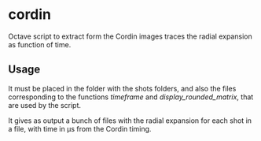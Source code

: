 # cordin
Octave script to extract form the Cordin images traces the radial expansion as function of time.


## Usage

It must be placed in the folder with the shots folders, and also the files corresponding to the functions _timeframe_ and _display_rounded_matrix_, that are used by the script.

It gives as output a bunch of files with the radial expansion for each shot in a file, with time in µs from the Cordin timing.
